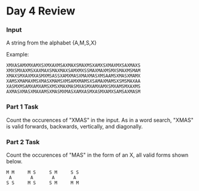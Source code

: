 # Day 4 Review

### Input
A string from the alphabet {A,M,S,X}

Example:

```
XMXASAMXMXAMXSXMXAXMSAXMAXSMAXMSXAMXSXMAXMXSAXMAXS
XMXSMXAXMSXAXMAXSMAXMAXSAMXMXSSMAXMAXMSMXSMAXMSMAM
XMAXSMXAXMXASMXMSASSXAMXMASXMAXMASXMSAAMSXMASXMAMX
XAMSXMAMAXMSXMASXMAMSXMSAMXMAMSXSAMAXMAMSXSMSMAXAA
XASMXMSAMXAMXAMSXMSXMAXMASMXASMXAMXAMXSMXAMSMXAXMS
AXMASXMASXMAXAMSXMASMXMASXAMXASMXASMXAMXSAMSAXMASM
```

### Part 1 Task
Count the occurences of "XMAS" in the input. As in a word search, "XMAS" is valid forwards, backwards, vertically, and diagonally.

### Part 2 Task
Count the occurences of "MAS" in the form of an X, all valid forms shown below.
```
M M     M S     S M     S S
 A       A       A       A
S S     M S     S M     M M
```
